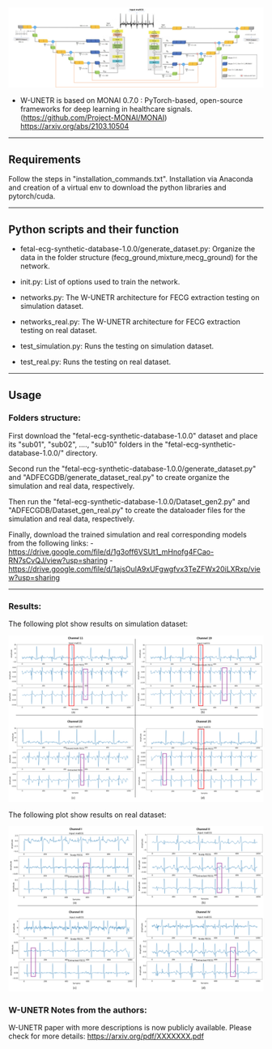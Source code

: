 ![W-UNETR-pipeline](images/full_pipeline.png)
- W-UNETR is based on MONAI 0.7.0 : PyTorch-based, open-source frameworks for deep learning in healthcare signals. 
(https://github.com/Project-MONAI/MONAI)
https://arxiv.org/abs/2103.10504

*******************************************************************************
## Requirements
Follow the steps in "installation_commands.txt". Installation via Anaconda and creation of a virtual env to download the python libraries and pytorch/cuda.
*******************************************************************************
## Python scripts and their function

- fetal-ecg-synthetic-database-1.0.0/generate_dataset.py: Organize the data in the folder structure (fecg_ground,mixture,mecg_ground) for the network. 

- init.py: List of options used to train the network. 

- networks.py: The W-UNETR architecture for FECG extraction testing on simulation dataset.
- networks_real.py: The W-UNETR architecture for FECG extraction testing on real dataset.


- test_simulation.py: Runs the testing on simulation dataset.
- test_real.py: Runs the testing on real dataset.


*******************************************************************************
## Usage
### Folders structure:

First download the "fetal-ecg-synthetic-database-1.0.0" dataset and place its "sub01", "sub02", ...., "sub10" folders in the "fetal-ecg-synthetic-database-1.0.0/" directory.

Second run the "fetal-ecg-synthetic-database-1.0.0/generate_dataset.py" and "ADFECGDB/generate_dataset_real.py" to create organize the simulation and real data, respectively.

Then run the "fetal-ecg-synthetic-database-1.0.0/Dataset_gen2.py" and "ADFECGDB/Dataset_gen_real.py" to create the dataloader files for the simulation and real data, respectively.

Finally, download the trained simulation and real corresponding models from the following links:
-https://drive.google.com/file/d/1g3off6VSUt1_mHnofg4FCao-RN7sCvQJ/view?usp=sharing
-https://drive.google.com/file/d/1ajsOulA9xUFgwgfvx3TeZFWx20iLXRxp/view?usp=sharing
*******************************************************************************
### Results:

The following plot show results on simulation dataset:

![simulation](images/synthetic_results.png)

The following plot show results on real dataset:

![real](images/real_results.png)

### W-UNETR Notes from the authors:

W-UNETR paper with more descriptions is now publicly available. Please check for more details:
https://arxiv.org/pdf/XXXXXXX.pdf

